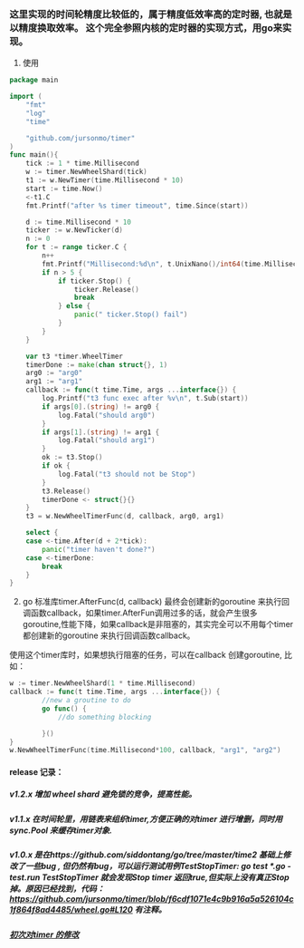 ### 这里实现的时间轮精度比较低的，属于精度低效率高的定时器, 也就是以精度换取效率。 这个完全参照内核的定时器的实现方式，用go来实现。 

1. 使用
```go
package main

import (
	"fmt"
	"log"
	"time"

	"github.com/jursonmo/timer"
)
func main(){
	tick := 1 * time.Millisecond
	w := timer.NewWheelShard(tick)
	t1 := w.NewTimer(time.Millisecond * 10)
	start := time.Now()
	<-t1.C
	fmt.Printf("after %s timer timeout", time.Since(start))

	d := time.Millisecond * 10
	ticker := w.NewTicker(d)
	n := 0
	for t := range ticker.C {
		n++
		fmt.Printf("Millisecond:%d\n", t.UnixNano()/int64(time.Millisecond))
		if n > 5 {
			if ticker.Stop() {
				ticker.Release()
				break
			} else {
				panic(" ticker.Stop() fail")
			}
		}
	}

	var t3 *timer.WheelTimer
	timerDone := make(chan struct{}, 1)
	arg0 := "arg0"
	arg1 := "arg1"
	callback := func(t time.Time, args ...interface{}) {
		log.Printf("t3 func exec after %v\n", t.Sub(start))
		if args[0].(string) != arg0 {
			log.Fatal("should arg0")
		}
		if args[1].(string) != arg1 {
			log.Fatal("should arg1")
		}
		ok := t3.Stop()
		if ok {
			log.Fatal("t3 should not be Stop")
		}
		t3.Release()
		timerDone <- struct{}{}
	}
	t3 = w.NewWheelTimerFunc(d, callback, arg0, arg1)

	select {
	case <-time.After(d + 2*tick):
		panic("timer haven't done?")
	case <-timerDone:
		break
    }
}
```
2. go 标准库timer.AfterFunc(d, callback) 最终会创建新的goroutine 来执行回调函数callback，如果timer.AfterFun调用过多的话，就会产生很多goroutine,性能下降，如果callback是非阻塞的，其实完全可以不用每个timer 都创建新的goroutine 来执行回调函数callback。

使用这个timer库时，如果想执行阻塞的任务，可以在callback 创建goroutine, 比如：
```go
w := timer.NewWheelShard(1 * time.Millisecond)
callback := func(t time.Time, args ...interface{}) {
        //new a groutine to do 
        go func() {
            //do something blocking

        }()
}
w.NewWheelTimerFunc(time.Millisecond*100, callback, "arg1", "arg2")

```
#### release 记录：
##### v1.2.x 增加 wheel shard 避免锁的竞争，提高性能。
##### v1.1.x 在时间轮里，用链表来组织timer,方便正确的对timer 进行增删，同时用sync.Pool 来缓存timer对象.
##### v1.0.x 是在https://github.com/siddontang/go/tree/master/time2 基础上修改了一些bug , 但仍然有bug，可以运行测试用例TestStopTimer: go test *.go -test.run TestStopTimer 就会发现Stop timer 返回true,但实际上没有真正Stop 掉。原因已经找到，代码：https://github.com/jursonmo/timer/blob/f6cdf1071e4c9b916a5a526104c1f864f8ad4485/wheel.go#L120 有注释。

##### [初次对timer 的修改](https://github.com/jursonmo/gocode/tree/master/src/timer)